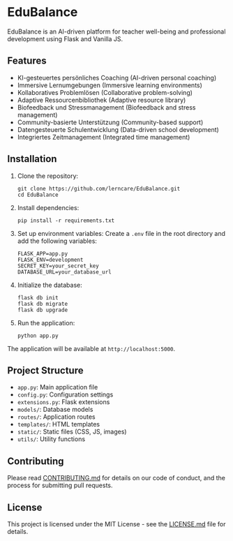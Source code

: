 # EduBalance

EduBalance is an AI-driven platform for teacher well-being and professional development using Flask and Vanilla JS.

## Features

- KI-gesteuertes persönliches Coaching (AI-driven personal coaching)
- Immersive Lernumgebungen (Immersive learning environments)
- Kollaboratives Problemlösen (Collaborative problem-solving)
- Adaptive Ressourcenbibliothek (Adaptive resource library)
- Biofeedback und Stressmanagement (Biofeedback and stress management)
- Community-basierte Unterstützung (Community-based support)
- Datengesteuerte Schulentwicklung (Data-driven school development)
- Integriertes Zeitmanagement (Integrated time management)

## Installation

1. Clone the repository:
   ```
   git clone https://github.com/lerncare/EduBalance.git
   cd EduBalance
   ```

2. Install dependencies:
   ```
   pip install -r requirements.txt
   ```

3. Set up environment variables:
   Create a `.env` file in the root directory and add the following variables:
   ```
   FLASK_APP=app.py
   FLASK_ENV=development
   SECRET_KEY=your_secret_key
   DATABASE_URL=your_database_url
   ```

4. Initialize the database:
   ```
   flask db init
   flask db migrate
   flask db upgrade
   ```

5. Run the application:
   ```
   python app.py
   ```

The application will be available at `http://localhost:5000`.

## Project Structure

- `app.py`: Main application file
- `config.py`: Configuration settings
- `extensions.py`: Flask extensions
- `models/`: Database models
- `routes/`: Application routes
- `templates/`: HTML templates
- `static/`: Static files (CSS, JS, images)
- `utils/`: Utility functions

## Contributing

Please read [CONTRIBUTING.md](CONTRIBUTING.md) for details on our code of conduct, and the process for submitting pull requests.

## License

This project is licensed under the MIT License - see the [LICENSE.md](LICENSE.md) file for details.
